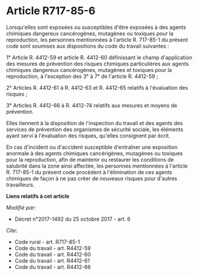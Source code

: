 # Article R717-85-6

Lorsqu'elles sont exposées ou susceptibles d'être exposées à des agents chimiques dangereux cancérogènes, mutagènes ou
toxiques pour la reproduction, les personnes mentionnées à l'article R. 717-85-1  du présent code sont soumises aux
dispositions du code du travail suivantes :

1° Article R. 4412-59 et article R. 4412-60 définissant le champ d'application des mesures de prévention des risques
chimiques particulières aux agents chimiques dangereux cancérogènes, mutagènes et toxiques pour la reproduction, à
l'exception des 3° à 7° de l'article R. 4412-59 ;

2° Articles R. 4412-61 à R. 4412-63 et R. 4412-65 relatifs à l'évaluation des risques ;

3° Articles R. 4412-66 à R. 4412-74 relatifs aux mesures et moyens de prévention.

Elles tiennent à la disposition de l'inspection du travail et des agents des services de prévention des organismes de
sécurité sociale, les éléments ayant servi à l'évaluation des risques, qu'elles consignent par écrit.

En cas d'incident ou d'accident susceptible d'entraîner une exposition anormale à des agents chimiques cancérigènes,
mutagènes ou toxiques pour la reproduction, afin de maintenir ou restaurer les conditions de salubrité dans la zone ainsi
affectée, les personnes mentionnées à l'article R. 717-85-1 du présent code procèdent à l'élimination de ces agents chimiques
de façon à ne pas créer de nouveaux risques pour d'autres travailleurs.

**Liens relatifs à cet article**

_Modifié par_:

  - Décret n°2017-1492 du 25 octobre 2017 - art. 6

_Cite_:

  - Code rural - art. R717-85-1
  - Code du travail - art. R4412-59
  - Code du travail - art. R4412-60
  - Code du travail - art. R4412-61
  - Code du travail - art. R4412-66
